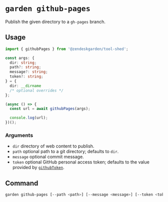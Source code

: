 # `garden github-pages`

Publish the given directory to a `gh-pages` branch.

## Usage

```ts
import { githubPages } from '@zendeskgarden/tool-shed';

const args: {
  dir: string;
  path?: string;
  message?: string;
  token?: string;
} = {
  dir: __dirname
  /* optional overrides */
};

(async () => {
  const url = await githubPages(args);

  console.log(url);
})();
```

### Arguments

- `dir` directory of web content to publish.
- `path` optional path to a git directory; defaults to `dir`.
- `message` optional commit message.
- `token` optional GitHub personal access token; defaults to the value
  provided by [`githubToken`](../token).

## Command

```sh
garden github-pages [--path <path>] [--message <message>] [--token <token>] <dir>
```
